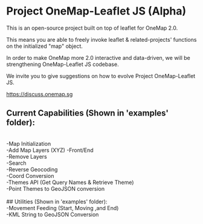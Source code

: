 # Project OneMap-Leaflet JS (Alpha)

This is an open-source project built on top of leaflet for OneMap 2.0. 

This means you are able to freely invoke leaflet & related-projects' functions on the initialized "map" object.

In order to make OneMap more 2.0 interactive and data-driven, we will be strengthening OneMap-Leaflet JS codebase.

We invite you to give suggestions on how to evolve Project OneMap-Leaflet JS.

https://discuss.onemap.sg

## Current Capabilities (Shown in 'examples' folder):
<br />
-Map Initialization<br />
-Add Map Layers (XYZ) -Front/End<br />
-Remove Layers <br />
-Search <br />
-Reverse Geocoding <br />
-Coord Conversion <br />
-Themes API (Get Query Names & Retrieve Theme) <br />
-Point Themes to GeoJSON conversion <br />
<br />
## Utilities (Shown in 'examples' folder):
<br />
-Movement Feeding (Start, Moving ,and End)<br />
-KML String to GeoJSON Conversion <br />


